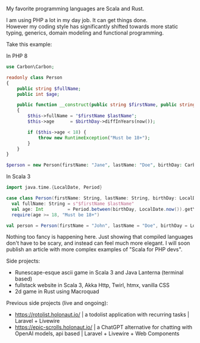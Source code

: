 My favorite programming languages are Scala and Rust.  

I am using PHP a lot in my day job. It can get things done.  
However my coding style has significantly shifted towards more static typing, generics, domain modeling and functional programming.

Take this example:

In PHP 8
```php
use Carbon\Carbon;

readonly class Person
{
    public string $fullName;
    public int $age;

    public function __construct(public string $firstName, public string $lastName, public Carbon $birthDay)
    {
        $this->fullName = "$firstName $lastName";
        $this->age      = $birthDay->diffInYears(now());

        if ($this->age < 18) {
            throw new RuntimeException("Must be 18+");
        }
    }
}

$person = new Person(firstName: "Jane", lastName: "Doe", birthDay: Carbon::parse('1997-05-17'));
```

In Scala 3
```scala
import java.time.{LocalDate, Period}

case class Person(firstName: String, lastName: String, birthDay: LocalDate):
  val fullName: String = s"$firstName $lastName"
  val age: Int         = Period.between(birthDay, LocalDate.now()).getYears
  require(age >= 18, "Must be 18+")

val person = Person(firstName = "John", lastName = "Doe", birthDay = LocalDate.parse("1997-05-17"))
```

Nothing too fancy is happening here. Just showing that compiled languages don't have to be scary, and instead can feel much more elegant.
I will soon publish an article with more complex examples of "Scala for PHP devs".

Side projects:
- Runescape-esque ascii game in Scala 3 and Java Lanterna (terminal based)
- fullstack website in Scala 3, Akka Http, Twirl, htmx, vanilla CSS
- 2d game in Rust using Macroquad

Previous side projects (live and ongoing):
- https://rotolist.holonaut.io/ | a todolist application with recurring tasks | Laravel + Livewire
- https://epic-scrolls.holonaut.io/ | a ChatGPT alternative for chatting with OpenAI models, api based | Laravel + Livewire + Web Components
